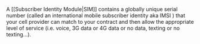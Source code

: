 A [[Subscriber Identity Module|SIM]] contains a globally unique serial number (called an international mobile subscriber identity aka IMSI ) that your cell provider can match to your contract and then allow the appropriate level of service (i.e. voice, 3G data or 4G data or no data, texting or no texting…).